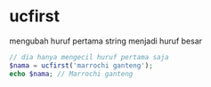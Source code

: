 # ucfirst
mengubah huruf pertama string menjadi huruf besar

```php
// dia hanya mengecil huruf pertama saja
$nama = ucfirst('marrochi ganteng');
echo $nama; // Marrochi ganteng
```